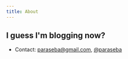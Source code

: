 ```yaml
---
title: About
---
```


## I guess I'm blogging now?

- Contact: [paraseba@gmail.com](mailto:paraseba@gmail.com), [\@paraseba](https://twitter.com/paraseba)
